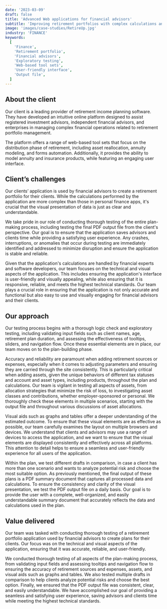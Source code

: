 ```yaml
---
date: '2023-03-09'
draft: false
title: 'Advanced Web applications for financial advisors'
subtitle: 'Improving retirement portfolios with complex calculations and user-friendly interfaces'
image: 'images/case-studies/RetireUp.jpg'
industry: 'FINANCE'
keywords:
  [
    'Finance',
    'Retirement portfolio',
    'Financial advisors',
    'Exploratory testing',
    'Web-based tool sets',
    'User-friendly interface',
    'Output file',
  ]
---
```


## About the client

Our client is a leading provider of retirement income planning software. They have developed an intuitive online platform designed to assist registered investment advisors, independent financial advisors, and enterprises in managing complex financial operations related to retirement portfolio management.

The platform offers a range of web-based tool sets that focus on the distribution phase of retirement, including asset reallocation, annuity modeling, and forms automation. Additionally, it provides the ability to model annuity and insurance products, while featuring an engaging user interface.

## Client’s challenges

Our clients’ application is used by financial advisors to create a retirement portfolio for their clients. While the calculations performed by the application are more complex than those in personal finance apps, it's crucial that the visual presentation of data is just as clear and understandable.

We take pride in our role of conducting thorough testing of the entire plan-making process, including testing the final PDF output file from the client's perspective. Our goal is to ensure that the application saves advisors and clients time while providing a satisfying user experience. Any crashes, interruptions, or anomalies that occur during testing are immediately identified and addressed to minimize disruption and ensure the application is stable and reliable.

Given that the application's calculations are handled by financial experts and software developers, our team focuses on the technical and visual aspects of the application. This includes ensuring the application's interface is user-friendly and visually appealing, while also ensuring that it is responsive, reliable, and meets the highest technical standards. Our team plays a crucial role in ensuring that the application is not only accurate and functional but also easy to use and visually engaging for financial advisors and their clients.

## Our approach

Our testing process begins with a thorough logic check and exploratory testing, including validating input fields such as client names, age, retirement plan duration, and assessing the effectiveness of tooltips, sliders, and navigation flow. Once these essential elements are in place, our team moves on to the plan-building phase.

Accuracy and reliability are paramount when adding retirement sources or expenses, especially when it comes to adjusting parameters and ensuring they are carried through the site consistently. This is particularly critical when adding assets, given the unique behaviors of different tax statuses and account and asset types, including products, throughout the plan and calculations. Our team is vigilant in testing all aspects of assets, from allocation strategies that minimize the risk of loss, to investigating asset classes and contributions, whether employer-sponsored or personal. We thoroughly check these elements in multiple scenarios, starting with the output file and throughout various discussions of asset allocations.

Visual aids such as graphs and tables offer a deeper understanding of the estimated outcome. To ensure that these visual elements are as effective as possible, our team carefully examines the layout on multiple browsers and devices. We understand that clients and advisors may use a range of devices to access the application, and we want to ensure that the visual elements are displayed consistently and effectively across all platforms. This attention to detail helps to ensure a seamless and user-friendly experience for all users of the application.

Within the plan, we test different drafts in comparison, in case a client has more than one scenario and wants to analyze potential risk and choose the most suitable option.
As previously mentioned, the final output of these plans is a PDF summary document that captures all processed data and calculations. To ensure the consistency and clarity of the visual presentation, we test the PDF output file on a daily basis. Our goal is to provide the user with a complete, well-organized, and easily understandable summary document that accurately reflects the data and calculations used in the plan.

## Value delivered

Our team was tasked with conducting thorough testing of a retirement portfolio application used by financial advisors to create plans for their clients. Our focus was on the technical and visual aspects of the application, ensuring that it was accurate, reliable, and user-friendly.

We conducted thorough testing of all aspects of the plan-making process, from validating input fields and assessing tooltips and navigation flow to ensuring the accuracy of retirement sources and expenses, assets, and visual aids such as graphs and tables. We also tested multiple drafts in comparison to help clients analyze potential risks and choose the best option. Finally, we ensured that the PDF output file was consistent, clear, and easily understandable. We have accomplished our goal of providing a seamless and satisfying user experience, saving advisors and clients time while meeting the highest technical standards.
